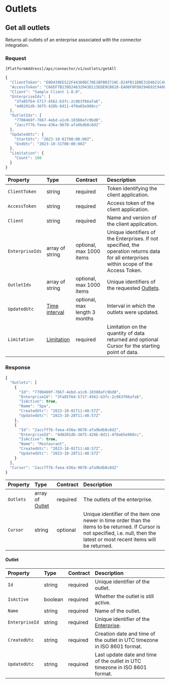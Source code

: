 <!-- AUTOMATICALLY GENERATED, DO NOT MODIFY -->
# Outlets

## Get all outlets

Returns all outlets of an enterprise associated with the connector integration.

### Request

`[PlatformAddress]/api/connector/v1/outlets/getAll`

```javascript
{
  "ClientToken": "E0D439EE522F44368DC78E1BFB03710C-D24FB11DBE31D4621C4817E028D9E1D",
  "AccessToken": "C66EF7B239D24632943D115EDE9CB810-EA00F8FD8294692C940F6B5A8F9453D",
  "Client": "Sample Client 1.0.0",
  "EnterpriseIds": [
    "3fa85f64-5717-4562-b3fc-2c963f66afa6",
    "4d0201db-36f5-428b-8d11-4f0a65e960cc"
  ],
  "OutletIds": [
    "7700469f-7667-4ebd-a1c0-10380afc9bd0",
    "2accff7b-feea-436a-9670-afa9bdb8c8d2"
  ],
  "UpdatedUtc": {
    "StartUtc": "2023-10-01T00:00:00Z",
    "EndUtc": "2023-10-31T00:00:00Z"
  },
  "Limitation": {
    "Count": 100
  }
}
```

| Property | Type | Contract | Description |
| :-- | :-- | :-- | :-- |
| `ClientToken` | string | required | Token identifying the client application. |
| `AccessToken` | string | required | Access token of the client application. |
| `Client` | string | required | Name and version of the client application. |
| `EnterpriseIds` | array of string | optional, max 1000 items | Unique identifiers of the Enterprises. If not specified, the operation returns data for all enterprises within scope of the Access Token. |
| `OutletIds` | array of string | optional, max 1000 items | Unique identifiers of the requested [Outlets](outlets.md#outlet). |
| `UpdatedUtc` | [Time interval](_objects.md#time-interval) | optional, max length 3 months | Interval in which the outlets were updated. |
| `Limitation` | [Limitation](../guidelines/pagination.md#limitation) | required | Limitation on the quantity of data returned and optional Cursor for the starting point of data. |

### Response

```javascript
{
  "Outlets": [
    {
      "Id": "7700469f-7667-4ebd-a1c0-10380afc9bd0",
      "EnterpriseId": "3fa85f64-5717-4562-b3fc-2c963f66afa6",
      "IsActive": true,
      "Name": "Spa",
      "CreatedUtc": "2023-10-01T11:48:57Z",
      "UpdatedUtc": "2023-10-28T11:48:57Z"
    },
    {
      "Id": "2accff7b-feea-436a-9670-afa9bdb8c8d2",
      "EnterpriseId": "4d0201db-36f5-428b-8d11-4f0a65e960cc",
      "IsActive": true,
      "Name": "Restaurant",
      "CreatedUtc": "2023-10-01T11:48:57Z",
      "UpdatedUtc": "2023-10-28T11:48:57Z"
    }
  ],
  "Cursor": "2accff7b-feea-436a-9670-afa9bdb8c8d2"
}
```

| Property | Type | Contract | Description |
| :-- | :-- | :-- | :-- |
| `Outlets` | array of [Outlet](outlets.md#outlet) | required | The outlets of the enterprise. |
| `Cursor` | string | optional | Unique identifier of the item one newer in time order than the items to be returned. If Cursor is not specified, i.e. null, then the latest or most recent items will be returned. |

#### Outlet

| Property | Type | Contract | Description |
| :-- | :-- | :-- | :-- |
| `Id` | string | required | Unique identifier of the outlet. |
| `IsActive` | boolean | required | Whether the outlet is still active. |
| `Name` | string | required | Name of the outlet. |
| `EnterpriseId` | string | required | Unique identifier of the [Enterprise](enterprises.md#enterprise). |
| `CreatedUtc` | string | required | Creation date and time of the outlet in UTC timezone in ISO 8601 format. |
| `UpdatedUtc` | string | required | Last update date and time of the outlet in UTC timezone in ISO 8601 format. |
